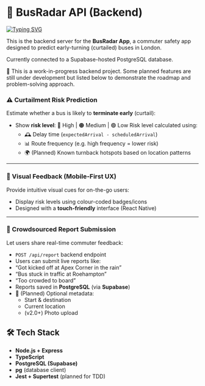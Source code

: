 # 🚌 BusRadar API (Backend)
[![Typing SVG](https://readme-typing-svg.demolab.com?font=Fira+Code&pause=1000&color=F7F547&width=435&lines=Work+in+Progress)](https://git.io/typing-svg)

This is  the backend server for the **BusRadar App**, a commuter safety app designed to predict early-turning (curtailed) buses in London.

Currently connected to a Supabase-hosted PostgreSQL database.  

🧪 This is a work-in-progress backend project. Some planned features are still under development but listed below to demonstrate the roadmap and problem-solving approach.

### ⚠️ Curtailment Risk Prediction

Estimate whether a bus is likely to **terminate early** (curtail):

- Show **risk level**: 🔴 High | 🟠 Medium | 🟢 Low
      Risk level calculated using:
  - 🕰️ Delay time (`expectedArrival - scheduledArrival`)
  - 📊 Route frequency (e.g. high frequency = lower risk)
  - 🌍 (Planned) Known turnback hotspots based on location patterns

---

### 🛑 Visual Feedback (Mobile-First UX)

Provide intuitive visual cues for on-the-go users:

  - Display risk levels using colour-coded badges/icons
  - Designed with a **touch-friendly** interface (React Native)

---

### 📝 Crowdsourced Report Submission

Let users share real-time commuter feedback:

- `POST /api/report` backend endpoint
-  Users can submit live reports like:
  - “Got kicked off at Apex Corner in the rain”
  - “Bus stuck in traffic at Roehampton”
  - “Too crowded to board”
- Reports saved in **PostgreSQL** (via **Supabase**)
- 🧭 (Planned) Optional metadata:
  - Start & destination
  - Current location
  - (v2.0+) Photo upload


## 🛠️ Tech Stack

- **Node.js + Express**
- **TypeScript**
- **PostgreSQL (Supabase)**
- **pg** (database client)
- **Jest + Supertest** (planned for TDD)


